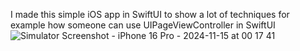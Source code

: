 I made this simple iOS app in SwiftUI to show a lot of techniques for example how someone can use UIPageViewController in SwiftUI
![Simulator Screenshot - iPhone 16 Pro - 2024-11-15 at 00 17 41](https://github.com/user-attachments/assets/77acd2c4-cbf9-41a9-b882-86bdf4d9b7f7)
